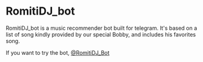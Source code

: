 # RomitiDJ_bot

RomitiDJ_bot is a music recommender bot built for telegram. It's based on a list of song kindly provided by our special Bobby, and includes his favorites song.

If you want to try the bot, [@RomitiDJ_Bot](https://telegram.me/romitidj_bot)
